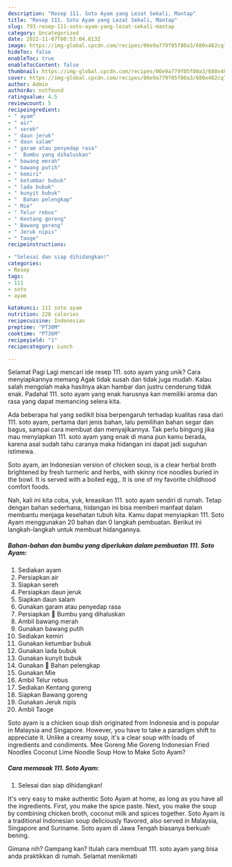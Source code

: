 ```yaml
---
description: "Resep 111. Soto Ayam yang Lezat Sekali, Mantap"
title: "Resep 111. Soto Ayam yang Lezat Sekali, Mantap"
slug: 793-resep-111-soto-ayam-yang-lezat-sekali-mantap
category: Uncategorized
date: 2022-11-07T00:53:04.613Z
image: https://img-global.cpcdn.com/recipes/06e9a779f05f80a3/680x482cq70/111-soto-ayam-foto-resep-utama.jpg
hideToc: false
enableToc: true
enableTocContent: false
thumbnail: https://img-global.cpcdn.com/recipes/06e9a779f05f80a3/680x482cq70/111-soto-ayam-foto-resep-utama.jpg
cover: https://img-global.cpcdn.com/recipes/06e9a779f05f80a3/680x482cq70/111-soto-ayam-foto-resep-utama.jpg
author: Admin
authorAv: notfound
ratingvalue: 4.5
reviewcount: 5
recipeingredient:
- " ayam"
- " air"
- " sereh"
- " daun jeruk"
- " daun salam"
- " garam atau penyedap rasa"
- "  Bumbu yang dihaluskan"
- " bawang merah"
- " bawang putih"
- " kemiri"
- " ketumbar bubuk"
- " lada bubuk"
- " kunyit bubuk"
- "  Bahan pelengkap"
- " Mie"
- " Telur rebus"
- " Kentang goreng"
- " Bawang goreng"
- " Jeruk nipis"
- " Taoge"
recipeinstructions:

- "Selesai dan siap dihidangkan!"
categories:
- Resep
tags:
- 111
- soto
- ayam

katakunci: 111 soto ayam 
nutrition: 228 calories
recipecuisine: Indonesian
preptime: "PT30M"
cooktime: "PT36M"
recipeyield: "1"
recipecategory: Lunch

---
```



Selamat Pagi Lagi mencari ide resep 111. soto ayam yang unik? Cara menyiapkannya memang Agak tidak susah dan tidak juga mudah. Kalau salah mengolah maka hasilnya akan hambar dan justru cenderung tidak enak. Padahal 111. soto ayam yang enak harusnya kan memiliki aroma dan rasa yang dapat memancing selera kita.


Ada beberapa hal yang sedikit bisa berpengaruh terhadap kualitas rasa dari 111. soto ayam, pertama dari jenis bahan, lalu pemilihan bahan segar dan bagus, sampai cara membuat dan menyajikannya. Tak perlu bingung jika mau menyiapkan 111. soto ayam yang enak di mana pun kamu berada, karena asal sudah tahu caranya maka hidangan ini dapat jadi suguhan istimewa.

Soto ayam, an Indonesian version of chicken soup, is a clear herbal broth brightened by fresh turmeric and herbs, with skinny rice noodles buried in the bowl. It is served with a boiled egg,. It is one of my favorite childhood comfort foods.


Nah, kali ini kita coba, yuk, kreasikan 111. soto ayam sendiri di rumah. Tetap dengan bahan sederhana, hidangan ini bisa memberi manfaat dalam membantu menjaga kesehatan tubuh kita. Kamu dapat menyiapkan 111. Soto Ayam menggunakan 20 bahan dan 0 langkah pembuatan. Berikut ini langkah-langkah untuk membuat hidangannya.

<!--inarticleads1-->

##### Bahan-bahan dan bumbu yang diperlukan dalam pembuatan 111. Soto Ayam:

1. Sediakan  ayam
1. Persiapkan  air
1. Siapkan  sereh
1. Persiapkan  daun jeruk
1. Siapkan  daun salam
1. Gunakan  garam atau penyedap rasa
1. Persiapkan  💜 Bumbu yang dihaluskan
1. Ambil  bawang merah
1. Gunakan  bawang putih
1. Sediakan  kemiri
1. Gunakan  ketumbar bubuk
1. Gunakan  lada bubuk
1. Gunakan  kunyit bubuk
1. Gunakan  💜 Bahan pelengkap
1. Gunakan  Mie
1. Ambil  Telur rebus
1. Sediakan  Kentang goreng
1. Siapkan  Bawang goreng
1. Gunakan  Jeruk nipis
1. Ambil  Taoge


Soto ayam is a chicken soup dish originated from Indonesia and is popular in Malaysia and Singapore. However, you have to take a paradigm shift to appreciate it. Unlike a creamy soup, it&#39;s a clear soup with loads of ingredients and condiments. Mee Goreng Mie Goreng Indonesian Fried Noodles Coconut Lime Noodle Soup How to Make Soto Ayam? 

<!--inarticleads2-->

##### Cara memasak 111. Soto Ayam:


1. Selesai dan siap dihidangkan!

It&#39;s very easy to make authentic Soto Ayam at home, as long as you have all the ingredients. First, you make the spice paste. Next, you make the soup by combining chicken broth, coconut milk and spices together. Soto Ayam is a traditional Indonesian soup deliciously flavored, also served in Malaysia, Singapore and Suriname. Soto ayam di Jawa Tengah biasanya berkuah bening. 

Gimana nih? Gampang kan? Itulah cara membuat 111. soto ayam yang bisa anda praktikkan di rumah. Selamat menikmati
